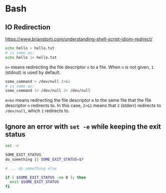 # Bash

## IO Redirection

https://www.brianstorti.com/understanding-shell-script-idiom-redirect/

```sh
echo hello > hello.txt
# is same as:
echo hello 1> hello.txt
```

`n>` means redirecting the file descriptor `n` to a file. When `n` is not given, `1` (stdout) is used by default.

```sh
some_command > /dev/null 2>&1
# is same as:
some_command 1> /dev/null 2> /dev/null
```

`m>&n` means redirecting the file descriptor `m` to the same file that the file descriptor `n` redirects to. In this case, `2>&1` means that `2` (stderr) redirects to `/dev/null`, which `1` redirects to.

## Ignore an error with `set -e` while keeping the exit status

```sh
set -e

SOME_EXIT_STATUS
do_something || SOME_EXIT_STATUS=$?

# ... do something else

if [ $SOME_EXIT_STATUS -ne 0 ]; then
  exit $SOME_EXIT_STATUS
fi
```
